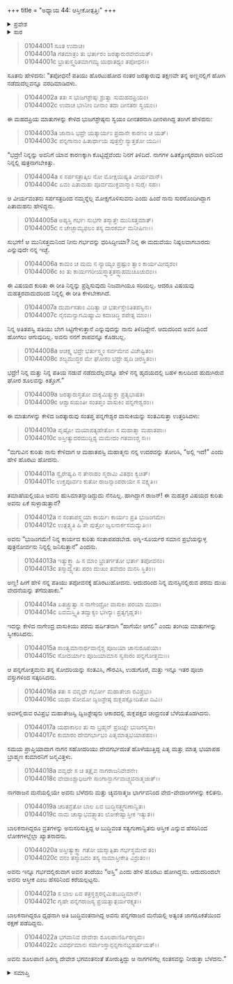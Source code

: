 +++
title = "ಅಧ್ಯಾಯ 44: ಆಸ್ತೀಕೋತ್ಪತ್ತಿಃ"
+++

<details><summary>ಪ್ರವೇಶ</summary>


।।   ಓಂ ಓಂ ನಮೋ ನಾರಾಯಣಾಯ।।   ಶ್ರೀ ವೇದವ್ಯಾಸಾಯ ನಮಃ ।।

ಶ್ರೀ ಕೃಷ್ಣದ್ವೈಪಾಯನ ವೇದವ್ಯಾಸ ವಿರಚಿತ  

**ಶ್ರೀ ಮಹಾಭಾರತ**

**ಆದಿ ಪರ್ವ**

**ಆಸ್ತೀಕ ಪರ್ವ**

**ಅಧ್ಯಾಯ 44**

</details>


<details><summary>ಸಾರ</summary>
ಅಣ್ಣ ವಾಸುಕಿಗೆ ಜರತ್ಕಾರುವು ನಡೆದುದನ್ನು ವರದಿಮಾಡಿದುದು (1-10). ಆಸ್ತೀಕನ ಜನನ, ವಿದ್ಯಾಭ್ಯಾಸ (11-22).

</details>



> 01044001 ಸೂತ ಉವಾಚ।  
01044001a ಗತಮಾತ್ರಂ ತು ಭರ್ತಾರಂ ಜರತ್ಕಾರುರವೇದಯತ್।  
01044001c ಭ್ರಾತುಸ್ತ್ವರಿತಮಾಗಮ್ಯ ಯಥಾತಥ್ಯಂ ತಪೋಧನ।।

ಸೂತನು ಹೇಳಿದನು: “ತಪೋಧನ! ಪತಿಯು ಹೊರಟುಹೋದ ನಂತರ ಜರತ್ಕಾರುವು ತಕ್ಷಣವೇ ತನ್ನ ಅಣ್ಣನಲ್ಲಿಗೆ ಹೋಗಿ ನಡೆದುದೆಲ್ಲವನ್ನೂ ವರದಿಮಾಡಿದಳು.

> 01044002a ತತಃ ಸ ಭುಜಗಶ್ರೇಷ್ಠಃ ಶ್ರುತ್ವಾ ಸುಮಹದಪ್ರಿಯಂ।   
01044002c ಉವಾಚ ಭಗಿನೀಂ ದೀನಾಂ ತದಾ ದೀನತರಃ ಸ್ವಯಂ।।

ಈ ಮಹದಪ್ರಿಯ ಮಾತುಗಳನ್ನು ಕೇಳಿದ ಭುಜಗಶ್ರೇಷ್ಠನು ಸ್ವಯಂ ದೀನತರನಾಗಿ ದೀನಳಾಗಿದ್ದ ತಂಗಿಗೆ ಹೇಳಿದನು:

> 01044003a ಜಾನಾಸಿ ಭದ್ರೇ ಯತ್ಕಾರ್ಯಂ ಪ್ರದಾನೇ ಕಾರಣಂ ಚ ಯತ್।  
01044003c ಪನ್ನಗಾನಾಂ ಹಿತಾರ್ಥಾಯ ಪುತ್ರಸ್ತೇ ಸ್ಯಾತ್ತತೋ ಯದಿ।।

“ಭದ್ರೇ! ನಿನ್ನನ್ನು ಅವನಿಗೆ ಯಾವ ಕಾರಣಕ್ಕಾಗಿ ಕೊಟ್ಟಿದ್ದೆವೆಂದು ನಿನಗೆ ತಿಳಿದಿದೆ. ನಾಗಗಳ ಹಿತಕ್ಕೋಸ್ಕರವಾಗಿ ಅವನಿಂದ ನಿನ್ನಲ್ಲಿ ಪುತ್ರನಾಗಬೇಕಿತ್ತು.

> 01044004a ಸ ಸರ್ಪಸತ್ರಾತ್ಕಿಲ ನೋ ಮೋಕ್ಷಯಿಷ್ಯತಿ ವೀರ್ಯವಾನ್।  
01044004c ಏವಂ ಪಿತಾಮಹಃ ಪೂರ್ವಮುಕ್ತವಾನ್ಮಾಂ ಸುರೈಃ ಸಹ।।

ಆ ವೀರ್ಯವಂತನು ಸರ್ಪಸತ್ರದಿಂದ ನಮ್ಮನ್ನೆಲ್ಲ ಮೋಕ್ಷಗೊಳಿಸುವನು ಎಂದು ಹಿಂದೆ ನಾನು ಸುರರೊಂದಿಗಿದ್ದಾಗ ಪಿತಾಮಹನು ಹೇಳಿದ್ದನು.

> 01044005a ಅಪ್ಯಸ್ತಿ ಗರ್ಭಃ ಸುಭಗೇ ತಸ್ಮಾತ್ತೇ ಮುನಿಸತ್ತಮಾತ್।  
01044005c ನ ಚೇಚ್ಛಾಮ್ಯಫಲಂ ತಸ್ಯ ದಾರಕರ್ಮ ಮನೀಷಿಣಃ।।

ಸುಭಗೇ! ಆ ಮುನಿಸತ್ತಮನಿಂದ ನೀನು ಗರ್ಭವನ್ನು ಧರಿಸಿದ್ದೀಯಾ? ನಿನ್ನ ಈ ಮದುವೆಯು ನಿಷ್ಫಲವಾಗಬಾರದು ಎನ್ನುವುದೇ ನನ್ನ ಇಚ್ಛೆ.

> 01044006a ಕಾಮಂ ಚ ಮಮ ನ ನ್ಯಾಯ್ಯಂ ಪ್ರಷ್ಟುಂ ತ್ವಾಂ ಕಾರ್ಯಮೀದೃಶಂ।  
01044006c ಕಿಂ ತು ಕಾರ್ಯಗರೀಯಸ್ತ್ವಾತ್ತತಸ್ತ್ವಾಹಮಚೂಚುದಂ।।

ಈ ವಿಷಯದ ಕುರಿತು ಈ ರೀತಿ ನಿನ್ನನ್ನು ಪ್ರಶ್ನಿಸುವುದು ನಿಜವಾಗಿಯೂ ಸರಿಯಲ್ಲ. ಆದರೂ ವಿಷಯವು ಮಹತ್ತರವಾದುದರಿಂದ ನಿನ್ನಲ್ಲಿ ಈ ರೀತಿ ಕೇಳಬೇಕಾಗಿದೆ.

> 01044007a ದುರ್ವಾಸತಾಂ ವಿದಿತ್ವಾ ಚ ಭರ್ತುಸ್ತೇಽತಿತಪಸ್ವಿನಃ।  
01044007c ನೈನಮನ್ವಾಗಮಿಷ್ಯಾಮಿ ಕದಾಚಿದ್ಧಿ ಶಪೇತ್ಸ ಮಾಂ।।

ನಿನ್ನ ಅತಿತಪಸ್ವಿ ಪತಿಯು ಬೇಗ ಸಿಟ್ಟಿಗೇಳುತ್ತಾನೆ ಎನ್ನುವುದನ್ನು ನಾನು ತಿಳಿದಿದ್ದೇನೆ. ಆದುದರಿಂದ ಅವನ ಹಿಂದೆ ಹೋಗಲು ಆಗುವುದಿಲ್ಲ. ಅವನು ನನಗೆ ಶಾಪವನ್ನೂ ಕೊಡಬಲ್ಲ.

> 01044008a ಆಚಕ್ಷ್ವ ಭದ್ರೇ ಭರ್ತುಸ್ತ್ವಂ ಸರ್ವಮೇವ ವಿಚೇಷ್ಟಿತಂ।  
01044008c ಶಲ್ಯಮುದ್ಧರ ಮೇ ಘೋರಂ ಭದ್ರೇ ಹೃದಿ ಚಿರಸ್ಥಿತಂ।।

ಭದ್ರೇ! ನಿನ್ನ ಮತ್ತು ನಿನ್ನ ಪತಿಯ ನಡುವೆ ನಡೆದುದೆಲ್ಲವನ್ನೂ ಹೇಳಿ ನನ್ನ ಹೃದಯದಲ್ಲಿ ಬಹಳ ಕಾಲದಿಂದ ಹುದುಗಿರುವ ಘೋರ ಶೂಲವನ್ನು ಕಿತ್ತೊಗೆ.”

> 01044009a ಜರತ್ಕಾರುಸ್ತತೋ ವಾಕ್ಯಮಿತ್ಯುಕ್ತಾ ಪ್ರತ್ಯಭಾಷತ।  
01044009c ಆಶ್ವಾಸಯಂತೀ ಸಂತಪ್ತಂ ವಾಸುಕಿಂ ಪನ್ನಗೇಶ್ವರಂ।।

ಈ ಮಾತುಗಳನ್ನು ಕೇಳಿದ ಜರತ್ಕಾರುವು ಸಂತಪ್ತ ಪನ್ನಗೇಶ್ವರ ವಾಸುಕಿಯನ್ನು ಸಂತವಿಸುತ್ತಾ ಉತ್ತರಿಸಿದಳು:

> 01044010a ಪೃಷ್ಟೋ ಮಯಾಪತ್ಯಹೇತೋಃ ಸ ಮಹಾತ್ಮಾ ಮಹಾತಪಾಃ।   
01044010c ಅಸ್ತೀತ್ಯುದರಮುದ್ದಿಶ್ಯ ಮಮೇದಂ ಗತವಾಂಶ್ಚ ಸಃ।।

“ಮಗುವಿನ ಕುರಿತು ನಾನು ಕೇಳಿದಾಗ ಆ ಮಹಾತಪಸ್ವಿ ಮಹಾತ್ಮನು ನನ್ನ ಉದರವನ್ನು ತೋರಿಸಿ, “ಅಲ್ಲಿ ಇದೆ!” ಎಂದು ಹೇಳಿ ಹೊರಟು ಹೋದನು.

> 01044011a ಸ್ವೈರೇಷ್ವಪಿ ನ ತೇನಾಹಂ ಸ್ಮರಾಮಿ ವಿತಥಂ ಕ್ವಚಿತ್।  
01044011c ಉಕ್ತಪೂರ್ವಂ ಕುತೋ ರಾಜನ್ಸಾಂಪರಾಯೇ ಸ ವಕ್ಷ್ಯತಿ।।

ತಮಾಷೆಯಲ್ಲಿಯೂ ಅವನು ಹುಸಿಮಾತನ್ನಾಡಿದ್ದುದು ನೆನಪಿಲ್ಲ. ಹಾಗಿದ್ದಾಗ ರಾಜನ್! ಈ ಮಹತ್ತರ ವಿಷಯದ ಕುರಿತು ಅವನು ಏಕೆ ಸುಳ್ಳಾಡುತ್ತಾನೆ?

> 01044012a ನ ಸಂತಾಪಸ್ತ್ವಯಾ ಕಾರ್ಯಃ ಕಾರ್ಯಂ ಪ್ರತಿ ಭುಜಂಗಮೇ।  
01044012c ಉತ್ಪತ್ಸ್ಯತಿ ಹಿ ತೇ ಪುತ್ರೋ ಜ್ವಲನಾರ್ಕಸಮದ್ಯುತಿಃ।।

ಅವನು “ಭುಜಂಗಮೇ! ನಿನ್ನ ಕಾರ್ಯದ ಕುರಿತು ಸಂತಾಪಪಡಬೇಡ. ಅಗ್ನಿ-ಸೂರ್ಯರ ಸಮಾನ ಪ್ರಭೆಯನ್ನುಳ್ಳ ಪುತ್ರನೋರ್ವನು ನಿನ್ನಲ್ಲಿ ಜನಿಸುತ್ತಾನೆ” ಎಂದನು.

> 01044013a ಇತ್ಯುಕ್ತ್ವಾ ಹಿ ಸ ಮಾಂ ಭ್ರಾತರ್ಗತೋ ಭರ್ತಾ ತಪೋವನಂ।  
01044013c ತಸ್ಮಾದ್ವ್ಯೇತು ಪರಂ ದುಃಖಂ ತವೇದಂ ಮನಸಿ ಸ್ಥಿತಂ।।

ಅಣ್ಣ! ಹೀಗೆ ಹೇಳಿ ನನ್ನ ಪತಿಯು ತಪೋವನಕ್ಕೆ ಹೊರಟುಹೋದನು. ಆದುದರಿಂದ ನಿನ್ನ ಮನಸ್ಸಿನಲ್ಲಿರುವ ಪರಮ ದುಃಖ ವೇದನೆಯನ್ನು ತೆಗೆದುಹಾಕು.”

> 01044014a ಏತಚ್ಛ್ರುತ್ವಾ ಸ ನಾಗೇಂದ್ರೋ ವಾಸುಕಿಃ ಪರಯಾ ಮುದಾ।  
01044014c ಏವಮಸ್ತ್ವಿತಿ ತದ್ವಾಕ್ಯಂ ಭಗಿನ್ಯಾಃ ಪ್ರತ್ಯಗೃಹ್ಣತ।।

ಇದನ್ನು ಕೇಳಿದ ನಾಗೇಂದ್ರ ವಾಸುಕಿಯು ಪರಮ ಹರ್ಷಿತನಾಗಿ “ಹಾಗೆಯೇ ಆಗಲಿ” ಎಂದು ತಂಗಿಯ ಮಾತುಗಳನ್ನು ಸ್ವೀಕರಿಸಿದನು.

> 01044015a ಸಾಂತ್ವಮಾನಾರ್ಥದಾನೈಶ್ಚ ಪೂಜಯಾ ಚಾನುರೂಪಯಾ।   
01044015c ಸೋದರ್ಯಾಂ ಪೂಜಯಾಮಾಸ ಸ್ವಸಾರಂ ಪನ್ನಗೋತ್ತಮಃ।।

ಆ ಪನ್ನಗೋತ್ತಮನು ತನ್ನ ಸೋದರಿಯನ್ನು ಸಂತವಿಸಿ, ಗೌರವಿಸಿ, ಉಡುಗೊರೆ, ಮತ್ತು ಇನ್ನೂ ಇತರ ಪೂಜಾ ವಸ್ತುಗಳಿಂದ ಸತ್ಕರಿಸಿದನು.

> 01044016a ತತಃ ಸ ವವೃಧೇ ಗರ್ಭೋ ಮಹಾತೇಜಾ ರವಿಪ್ರಭಃ।  
01044016c ಯಥಾ ಸೋಮೋ ದ್ವಿಜಶ್ರೇಷ್ಠ  ಶುಕ್ಲಪಕ್ಷೋದಿತೋ ದಿವಿ।।

ಅವಳಲ್ಲಿರುವ ರವಿಪ್ರಭ ಮಹಾತೇಜಸ್ವಿ ದ್ವಿಜಶ್ರೇಷ್ಠನು ಆಕಾಶದಲ್ಲಿ ಶುಕ್ಲಪಕ್ಷದ ಚಂದ್ರನಂತೆ ಬೆಳೆಯತೊಡಗಿದನು.

> 01044017a ಯಥಾಕಾಲಂ ತು ಸಾ ಬ್ರಹ್ಮನ್ ಪ್ರಜಜ್ಞೇ ಭುಜಗಸ್ವಸಾ।  
01044017c ಕುಮಾರಂ ದೇವಗರ್ಭಾಭಂ ಪಿತೃಮಾತೃಭಯಾಪಹಂ।।

ಸಮಯ ಪ್ರಾಪ್ತಿಯಾದಾಗ ನಾಗನ ಸಹೋದರಿಯು ದೇವಗರ್ಭದಂತೆ ಹೊಳೆಯುತ್ತಿದ್ದ ಪಿತೃ ಮತ್ತು ಮಾತೃ ಭಯಾಪಹ ಬ್ರಾಹ್ಮಣ ಕುಮಾರನಿಗೆ ಜನ್ಮವಿತ್ತಳು.

> 01044018a ವವೃಧೇ ಸ ಚ ತತ್ರೈವ ನಾಗರಾಜನಿವೇಶನೇ।   
01044018c ವೇದಾಂಶ್ಚಾಧಿಜಗೇ ಸಾಂಗಾನ್ಭಾರ್ಗವಾಚ್ಚ್ಯವನಾತ್ಮಜಾತ್।।

ನಾಗರಾಜನ ಮನೆಯಲ್ಲಿಯೇ ಅವನು ಬೆಳೆದನು ಮತ್ತು ಚ್ಯವನಾತ್ಮಜ ಭಾರ್ಗವನಿಂದ ವೇದ-ವೇದಾಂಗಗಳನ್ನು ಕಲಿತನು.

> 01044019a ಚರಿತವ್ರತೋ ಬಾಲ ಏವ ಬುದ್ಧಿಸತ್ತ್ವಗುಣಾನ್ವಿತಃ।  
01044019c ನಾಮ ಚಾಸ್ಯಾಭವತ್ಖ್ಯಾತಂ ಲೋಕೇಷ್ವಾಸ್ತೀಕ ಇತ್ಯುತ।।

ಬಾಲಕನಾಗಿದ್ದರೂ ವ್ರತಗಳನ್ನು ಅನುಸರಿಸುತ್ತಿದ್ದ ಆ ಬುದ್ಧಿವಂತ ಸತ್ವಗುಣಾನ್ವಿತನು ಆಸ್ತೀಕ ಎನ್ನುವ ಹೆಸರಿನಿಂದ ಲೋಕಗಳಲ್ಲೆಲ್ಲಾ ಖ್ಯಾತನಾದನು.

> 01044020a ಅಸ್ತೀತ್ಯುಕ್ತ್ವಾ ಗತೋ ಯಸ್ಮಾತ್ಪಿತಾ ಗರ್ಭಸ್ಥಮೇವ ತಂ।  
01044020c ವನಂ ತಸ್ಮಾದಿದಂ ತಸ್ಯ ನಾಮಾಸ್ತೀಕೇತಿ ವಿಶ್ರುತಂ।।

ಅವನು ಇನ್ನೂ ಗರ್ಭದಲ್ಲಿರುವಾಗ ಅವನ ತಂದೆಯು “ಅಸ್ತಿ” ಎಂದು ಹೇಳಿ ಹೊರಟು ಹೋಗಿದ್ದನು. ಆದುದರಿಂದಲೇ ಅವನು ಆಸ್ತೀಕ ಎಂಬ ಹೆಸರಿನಿಂದ ಕರೆಯಲ್ಪಟ್ಟನು.

> 01044021a ಸ ಬಾಲ ಏವ ತತ್ರಸ್ಥಶ್ಚರನ್ನಮಿತಬುದ್ಧಿಮಾನ್।   
01044021c ಗೃಹೇ ಪನ್ನಗರಾಜಸ್ಯ ಪ್ರಯತ್ನಾತ್ಪರ್ಯರಕ್ಷ್ಯತ।।

ಬಾಲಕನಾಗಿದ್ದರೂ ಧೃಢನಾಗಿ ಅತಿ ಬುದ್ಧಿವಂತನಾಗಿದ್ದ ಅವನು ಪನ್ನಗರಾಜನ ಮನೆಯಲ್ಲಿ ಅತ್ಯಂತ ಜಾಗರೂಕತೆಯಿಂದ ರಕ್ಷಣೆ ಪಡೆದಿದ್ದನು.

> 01044022a ಭಗವಾನಿವ ದೇವೇಶಃ ಶೂಲಪಾಣಿರ್ಹಿರಣ್ಯದಃ।  
01044022c ವಿವರ್ಧಮಾನಃ ಸರ್ವಾಂಸ್ತಾನ್ಪನ್ನಗಾನಭ್ಯಹರ್ಷಯತ್।।

ಅವನು ಶೂಲಪಾಣಿ ಹಿರಣ್ಯ ದೇವೇಶ ಭಗವಂತನಂತೆ ತೋರುತ್ತಿದ್ದು ಆ ನಾಗಗಳಿಗೆಲ್ಲ ಸಂತಸವನ್ನು ನೀಡುತ್ತಾ ಬೆಳೆದನು.”

<details><summary>ಸಮಾಪ್ತಿ</summary>

ಇತಿ ಶ್ರೀ ಮಹಾಭಾರತೇ ಆದಿಪರ್ವಣಿ ಆಸ್ತೀಕಪರ್ವಣಿ ಆಸ್ತೀಕೋತ್ಪತ್ತೌ ಚತುಶ್ಚತ್ವಾರಿಂಶೋಽಧ್ಯಾಯಃ।  
ಇದು ಶ್ರೀ ಮಹಾಭಾರತದಲ್ಲಿ ಆದಿಪರ್ವದಲ್ಲಿ ಆಸ್ತೀಕಪರ್ವದಲ್ಲಿ ಅಸ್ತೀಕೋತ್ಪತ್ತೌ ಎನ್ನುವ ನಲ್ವತ್ನಾಲ್ಕನೆಯ ಅಧ್ಯಾಯವು.



</details>
